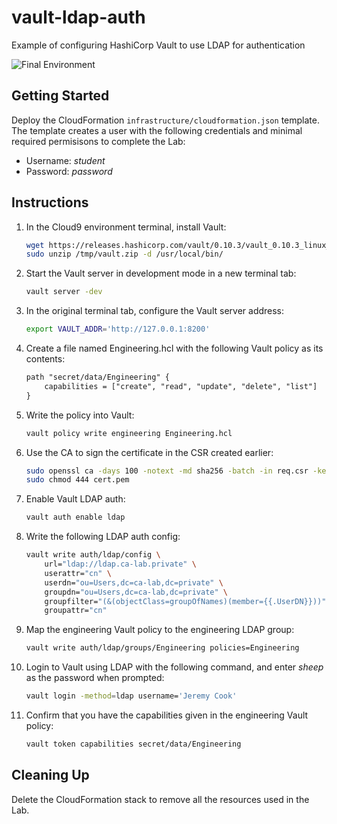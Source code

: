 # vault-ldap-auth

Example of configuring HashiCorp Vault to use LDAP for authentication

![Final Environment](https://user-images.githubusercontent.com/3911650/42184445-c899755e-7e02-11e8-809a-5052c6dadfb4.png)

## Getting Started

Deploy the CloudFormation `infrastructure/cloudformation.json` template. The template creates a user with the following credentials and minimal required permisisons to complete the Lab:

- Username: _student_
- Password: _password_

## Instructions

1. In the Cloud9 environment terminal, install Vault:

    ```sh
    wget https://releases.hashicorp.com/vault/0.10.3/vault_0.10.3_linux_amd64.zip -O /tmp/vault.zip
    sudo unzip /tmp/vault.zip -d /usr/local/bin/
    ```

1. Start the Vault server in development mode in a new terminal tab:

    ```sh
    vault server -dev
    ```

1. In the original terminal tab, configure the Vault server address:

    ```sh
    export VAULT_ADDR='http://127.0.0.1:8200'
    ```

1. Create a file named Engineering.hcl with the following Vault policy as its contents:

    ```txt
    path "secret/data/Engineering" {
        capabilities = ["create", "read", "update", "delete", "list"]
    }
    ```

1. Write the policy into Vault:

    ```sh
    vault policy write engineering Engineering.hcl
    ```

1. Use the CA to sign the certificate in the CSR created earlier:

    ```sh
    sudo openssl ca -days 100 -notext -md sha256 -batch -in req.csr -keyfile ca/ca.key.pem -cert ca/ca.crt -out cert.pem
    sudo chmod 444 cert.pem
    ```

1. Enable Vault LDAP auth:

    ```sh
    vault auth enable ldap
    ```

1. Write the following LDAP auth config:

    ```sh
    vault write auth/ldap/config \
        url="ldap://ldap.ca-lab.private" \
        userattr="cn" \
        userdn="ou=Users,dc=ca-lab,dc=private" \
        groupdn="ou=Users,dc=ca-lab,dc=private" \
        groupfilter="(&(objectClass=groupOfNames)(member={{.UserDN}}))" \
        groupattr="cn"
    ```

1. Map the engineering Vault policy to the engineering LDAP group:

    ```sh
    vault write auth/ldap/groups/Engineering policies=Engineering
    ```

1. Login to Vault using LDAP with the following command, and enter _sheep_ as the password when prompted:

    ```sh
    vault login -method=ldap username='Jeremy Cook'
    ```


1. Confirm that you have the capabilities given in the engineering Vault policy:

    ```sh
    vault token capabilities secret/data/Engineering
    ```

## Cleaning Up

Delete the CloudFormation stack to remove all the resources used in the Lab.